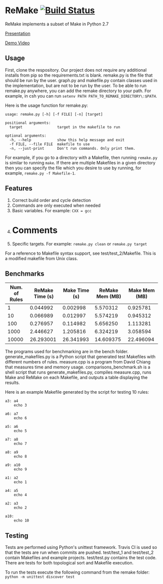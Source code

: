 # ReMake [![Build Status](https://travis-ci.org/DanielKerrigan/remake.svg?branch=master)](https://travis-ci.org/DanielKerrigan/remake)

ReMake implements a subset of Make in Python 2.7

[Presentation](https://docs.google.com/a/nd.edu/presentation/d/1BBh9ergSZrSZWGNQKGSLtV7IUI77WEMpclgCcRdtVII/edit?usp=sharing)

[Demo Video](https://www.youtube.com/watch?v=xekGZYyH6d8)

## Usage

First, clone the respository. Our project does not require any additional installs from pip so the requirements.txt is blank. remake.py is the file that should be run by the user. graph.py and makefile.py contain classes used in the implementation, but are not to be run by the user. To be able to run remake.py anywhere, you can add the remake directory to your path. For example, in csh you can run `setenv PATH PATH_TO_REMAKE_DIRECTORY\:$PATH`.

Here is the usage function for remake.py:

```
usage: remake.py [-h] [-f FILE] [-n] [target]

positional arguments:
  target                target in the makefile to run

optional arguments:
  -h, --help            show this help message and exit
  -f FILE, --file FILE  makefile to use
  -n, --just-print      Don't run commands. Only print them.
```

For example, if you go to a directory with a Makefile, then running `remake.py` is similar to running `make`. If there are multiple Makefiles in a given directory then you can specify the file which you desire to use by running, for example, `remake.py -f Makefile-1`.

## Features

1. Correct build order and cycle detection
2. Commands are only executed when needed
3. Basic variables. For example: `CXX = gcc`
4. # Comments
5. Specific targets. For example: `remake.py clean` or `remake.py target`

For a reference to Makefile syntax support, see test/test_2/Makefile. This is a modified makefile from Unix class.

## Benchmarks

| Num. of Rules |ReMake Time (s)| Make Time (s) |ReMake Mem (MB)| Make Mem (MB) |
|---------------|---------------|---------------|---------------|---------------|
|              1|       0.044992|       0.002998|       5.570312|       0.925781|
|             10|       0.066989|       0.012997|       5.574219|       0.945312|
|            100|       0.276957|       0.114982|       5.656250|       1.113281|
|           1000|       2.446627|       1.205816|       6.324219|       3.058594|
|          10000|      26.293001|      26.341993|      14.609375|      22.496094|


The programs used for benchmarking are in the bench folder. generate_makefiles.py is a Python script that generated test Makefiles with different numbers of rules. measure.cpp is a program from David Chiang that measures time and memory usage. comparisons_benchmark.sh is a shell script that runs generate_makefiles.py, compiles measure.cpp, runs Make and ReMake on each Makefile, and outputs a table displaying the results.

Here is an example Makefile generated by the script for testing 10 rules:

```
a3: a4
	echo 3

a6: a7
	echo 6

a5: a6
	echo 5

a7: a8
	echo 7

a8: a9
	echo 8

a9: a10
	echo 9

a1: a2
	echo 1

a4: a5
	echo 4

a2: a3
	echo 2

a10:
	echo 10
```

## Testing

Tests are performed using Python's unittest framework. Travis CI is used so that the tests are run when commits are pushed. test/test_1 and test/test_2 contain Makefiles and example projects. test/test.py contains the test code. There are tests for both topological sort and Makefile execution.

To run the tests execute the following command from the remake folder:
``python -m unittest discover test``


